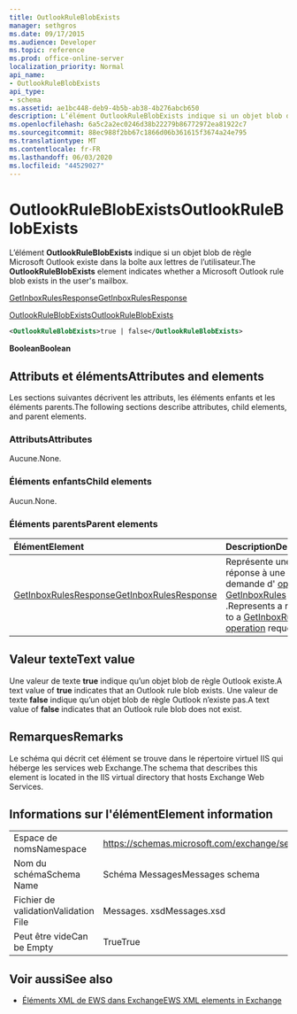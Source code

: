 ```yaml
---
title: OutlookRuleBlobExists
manager: sethgros
ms.date: 09/17/2015
ms.audience: Developer
ms.topic: reference
ms.prod: office-online-server
localization_priority: Normal
api_name:
- OutlookRuleBlobExists
api_type:
- schema
ms.assetid: ae1bc448-deb9-4b5b-ab38-4b276abcb650
description: L’élément OutlookRuleBlobExists indique si un objet blob de règle Microsoft Outlook existe dans la boîte aux lettres de l’utilisateur.
ms.openlocfilehash: 6a5c2a2ec0246d38b22279b86772972ea81922c7
ms.sourcegitcommit: 88ec988f2bb67c1866d06b361615f3674a24e795
ms.translationtype: MT
ms.contentlocale: fr-FR
ms.lasthandoff: 06/03/2020
ms.locfileid: "44529027"
---
```

# <a name="outlookruleblobexists"></a><span data-ttu-id="32534-103">OutlookRuleBlobExists</span><span class="sxs-lookup"><span data-stu-id="32534-103">OutlookRuleBlobExists</span></span>

<span data-ttu-id="32534-104">L’élément **OutlookRuleBlobExists** indique si un objet blob de règle Microsoft Outlook existe dans la boîte aux lettres de l’utilisateur.</span><span class="sxs-lookup"><span data-stu-id="32534-104">The **OutlookRuleBlobExists** element indicates whether a Microsoft Outlook rule blob exists in the user's mailbox.</span></span> 
  
[<span data-ttu-id="32534-105">GetInboxRulesResponse</span><span class="sxs-lookup"><span data-stu-id="32534-105">GetInboxRulesResponse</span></span>](getinboxrulesresponse.md)
  
[<span data-ttu-id="32534-106">OutlookRuleBlobExists</span><span class="sxs-lookup"><span data-stu-id="32534-106">OutlookRuleBlobExists</span></span>](outlookruleblobexists.md)
  
```XML
<OutlookRuleBlobExists>true | false</OutlookRuleBlobExists>
```

 <span data-ttu-id="32534-107">**Boolean**</span><span class="sxs-lookup"><span data-stu-id="32534-107">**Boolean**</span></span>
## <a name="attributes-and-elements"></a><span data-ttu-id="32534-108">Attributs et éléments</span><span class="sxs-lookup"><span data-stu-id="32534-108">Attributes and elements</span></span>

<span data-ttu-id="32534-109">Les sections suivantes décrivent les attributs, les éléments enfants et les éléments parents.</span><span class="sxs-lookup"><span data-stu-id="32534-109">The following sections describe attributes, child elements, and parent elements.</span></span>
  
### <a name="attributes"></a><span data-ttu-id="32534-110">Attributs</span><span class="sxs-lookup"><span data-stu-id="32534-110">Attributes</span></span>

<span data-ttu-id="32534-111">Aucune.</span><span class="sxs-lookup"><span data-stu-id="32534-111">None.</span></span>
  
### <a name="child-elements"></a><span data-ttu-id="32534-112">Éléments enfants</span><span class="sxs-lookup"><span data-stu-id="32534-112">Child elements</span></span>

<span data-ttu-id="32534-113">Aucun.</span><span class="sxs-lookup"><span data-stu-id="32534-113">None.</span></span>
  
### <a name="parent-elements"></a><span data-ttu-id="32534-114">Éléments parents</span><span class="sxs-lookup"><span data-stu-id="32534-114">Parent elements</span></span>

|<span data-ttu-id="32534-115">**Élément**</span><span class="sxs-lookup"><span data-stu-id="32534-115">**Element**</span></span>|<span data-ttu-id="32534-116">**Description**</span><span class="sxs-lookup"><span data-stu-id="32534-116">**Description**</span></span>|
|:-----|:-----|
|[<span data-ttu-id="32534-117">GetInboxRulesResponse</span><span class="sxs-lookup"><span data-stu-id="32534-117">GetInboxRulesResponse</span></span>](getinboxrulesresponse.md) <br/> |<span data-ttu-id="32534-118">Représente une réponse à une demande d' [opération GetInboxRules](getinboxrules-operation.md) .</span><span class="sxs-lookup"><span data-stu-id="32534-118">Represents a response to a [GetInboxRules operation](getinboxrules-operation.md) request.</span></span>  <br/> |
   
## <a name="text-value"></a><span data-ttu-id="32534-119">Valeur texte</span><span class="sxs-lookup"><span data-stu-id="32534-119">Text value</span></span>

<span data-ttu-id="32534-120">Une valeur de texte **true** indique qu’un objet blob de règle Outlook existe.</span><span class="sxs-lookup"><span data-stu-id="32534-120">A text value of **true** indicates that an Outlook rule blob exists.</span></span> <span data-ttu-id="32534-121">Une valeur de texte **false** indique qu’un objet blob de règle Outlook n’existe pas.</span><span class="sxs-lookup"><span data-stu-id="32534-121">A text value of **false** indicates that an Outlook rule blob does not exist.</span></span> 
  
## <a name="remarks"></a><span data-ttu-id="32534-122">Remarques</span><span class="sxs-lookup"><span data-stu-id="32534-122">Remarks</span></span>

<span data-ttu-id="32534-123">Le schéma qui décrit cet élément se trouve dans le répertoire virtuel IIS qui héberge les services web Exchange.</span><span class="sxs-lookup"><span data-stu-id="32534-123">The schema that describes this element is located in the IIS virtual directory that hosts Exchange Web Services.</span></span>
  
## <a name="element-information"></a><span data-ttu-id="32534-124">Informations sur l'élément</span><span class="sxs-lookup"><span data-stu-id="32534-124">Element information</span></span>

|||
|:-----|:-----|
|<span data-ttu-id="32534-125">Espace de noms</span><span class="sxs-lookup"><span data-stu-id="32534-125">Namespace</span></span>  <br/> |https://schemas.microsoft.com/exchange/services/2006/messages  <br/> |
|<span data-ttu-id="32534-126">Nom du schéma</span><span class="sxs-lookup"><span data-stu-id="32534-126">Schema Name</span></span>  <br/> |<span data-ttu-id="32534-127">Schéma Messages</span><span class="sxs-lookup"><span data-stu-id="32534-127">Messages schema</span></span>  <br/> |
|<span data-ttu-id="32534-128">Fichier de validation</span><span class="sxs-lookup"><span data-stu-id="32534-128">Validation File</span></span>  <br/> |<span data-ttu-id="32534-129">Messages. xsd</span><span class="sxs-lookup"><span data-stu-id="32534-129">Messages.xsd</span></span>  <br/> |
|<span data-ttu-id="32534-130">Peut être vide</span><span class="sxs-lookup"><span data-stu-id="32534-130">Can be Empty</span></span>  <br/> |<span data-ttu-id="32534-131">True</span><span class="sxs-lookup"><span data-stu-id="32534-131">True</span></span>  <br/> |
   
## <a name="see-also"></a><span data-ttu-id="32534-132">Voir aussi</span><span class="sxs-lookup"><span data-stu-id="32534-132">See also</span></span>



- [<span data-ttu-id="32534-133">Éléments XML de EWS dans Exchange</span><span class="sxs-lookup"><span data-stu-id="32534-133">EWS XML elements in Exchange</span></span>](ews-xml-elements-in-exchange.md)

